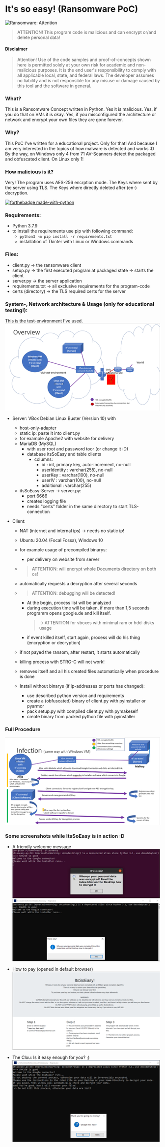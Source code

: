 # It's so easy! (Ransomware PoC) 
![Ransomware: Attention](https://img.shields.io/badge/MALICIOUS!-Ransomware-informational)
> ATTENTION! This program code is malicious and can encrypt or/and delete personal data!

#### Disclaimer
> Attention! Use of the code samples and proof-of-concepts shown here is permitted solely at your own risk for academic and non-malicious purposes. It is the end user's responsibility to comply with all applicable local, state, and federal laws. The developer assumes no liability and is not responsible for any misuse or damage caused by this tool and the software in general.

### What?
This is a Ransomware Concept written in Python. Yes it is malicious. Yes, if you do that on VMs it is okay. Yes, if you misconfigured the architecture or network and encrypt your own files they are gone forever. 

### Why?
This PoC I've written for a educational project. Only for that! And because I am very interested in the topics of how malware is detected and works :D By the way, on Windows only 4 from 71 AV-Scanners detect the packaged and obfuscated client. On Linux only 1!

### How malicious is it?
Very! The program uses AES-256 encrption mode. The Keys where sent by the server using TLS. The Keys where directly deleted  after (en-) decryption. 


[![forthebadge made-with-python](http://ForTheBadge.com/images/badges/made-with-python.svg)](https://www.python.org/)
### Requirements:
* Python 3.7.9
* to install the requirements use pip with following command:
	* ```python3 -m pip install -r requirements.txt```
	* installation of Tkinter with Linux or Windows commands

### Files:
* client.py -> the ransomware client
* setup.py -> the first executed program at packaged state -> starts the client
* server.py -> the server application
* requirements.txt -> all exclusive requirements for the program-code
* certs (directory) -> the TLS required certs for the server


### System-, Network architecture & Usage (only for educational testing!):
This is the test-environment I've used.
![Network Overview](img/network.PNG)
* Server: VBox Debian Linux Buster (Version 10) with 
	* host-only-adapter
	* static ip: paste it into client.py
	* for example Apache2 with website for delivery
	* MariaDB (MySQL) 
		* with user root and password toor (or change it :D)
		* database itsSoEasy and table clients
			* columns:
				* id : int, primary key, auto-increment, no-null
				* userIdentity : varchar(255), no-null
				* userKey : varchar(100), no-null
				* userIV : varchar(100), no-null
				* additional : varchar(255)
	* itsSoEasy-Server -> server.py:
		* port 6666
		* creates logging file
		* needs "certs" folder in the same directory to start TLS-connection

* Client:
	* NAT (internet and internal ips)
		-> needs no static ip!
	* Ubuntu 20.04 (Focal Fossa), Windows 10
	* for example usage of precompiled binarys:
		* per delivery on website from server
	* >ATTENTION: will encrypt whole Documents directory on both os!
	* automatically requests a decryption after several seconds
	* >ATTENTION: debugging will be detected! 
		* At the begin, process list will be analyzed
		* during execution time will be taken, if more than 1,5 seconds 
			programm opens google.de and kill itself.
			> -> ATTENTION for vboxes with minimal ram or hdd-disks usage
		* if event killed itself, start again, process will do his thing (encryption or decryption)
	* if not payed the ransom, after restart, it starts automatically
	* killing process with STRG-C will not work!
	* removes itself and all his created files automatically when procedure is done

	* Install without binarys (if ip-addresses or ports has changed):
		* use described python version and requirements
		* create a (obfuscated) binary of client.py with pyinstaller or pyarmor
		* pack setup.py with compiled client.py with pymakeself
		* create binary from packed python file with pyinstaller


### Full Procedure
![procedure](img/procedure.PNG)


### Some screenshots while ItsSoEasy is in action :D

* A friendly welcome message
![linux_whoops](img/linux_whooops.PNG)
![windows_whoops](img/windows_whoops.PNG)

* How to pay (opened in default browser)
![ransom_message](img/ransom_message.PNG)

* The Clou: Is it easy enough for you? ;)
![the_clou](img/itssoeasy.PNG)